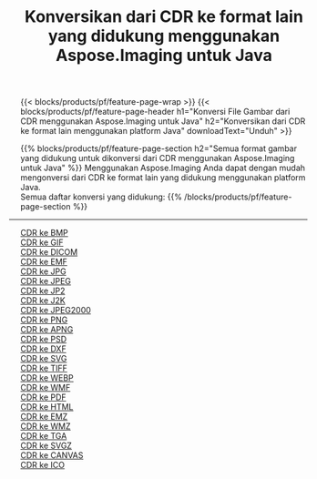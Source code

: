 ﻿---
title: Konversikan dari CDR ke format lain yang didukung menggunakan Aspose.Imaging untuk Java 
weight: 3920
url: /id/java/conversion/from/cdr 
lang: id
langdirlevel: 2
locales: zh-hans,ja,it,ru,de,es,fr,nl,id,lt,pl,pt,vi,tr,ko,zh-hant,ar,hi,th,sv,cs,uk,he
description: Menggunakan Aspose.Imaging Anda dapat dengan mudah mengonversi dari CDR ke format lain menggunakan platform Java
---

{{< blocks/products/pf/feature-page-wrap >}}
{{< blocks/products/pf/feature-page-header h1="Konversi File Gambar dari CDR menggunakan Aspose.Imaging untuk Java" h2="Konversikan dari CDR ke format lain menggunakan platform Java" downloadText="Unduh" >}}


{{% blocks/products/pf/feature-page-section  h2="Semua format gambar yang didukung untuk dikonversi dari CDR menggunakan Aspose.Imaging untuk Java" %}}
Menggunakan Aspose.Imaging Anda dapat dengan mudah mengonversi dari CDR ke format lain yang didukung menggunakan platform Java.
<br/>
Semua daftar konversi yang didukung:
{{% /blocks/products/pf/feature-page-section %}}
<div class="container-fluid productfamilypage bg-gray">
    <div class="convertypes bg-gray agp-content section">
        <div class="container">
		<hr style="margin-left:-20px;"/>
		<div class="row other-converters">
		    <div class='col-md-2 other-converter remove-lp remove-rp'><a href="/imaging/id/java/conversion/cdr-to-bmp" >CDR ke BMP</a></div><div class='col-md-2 other-converter remove-lp remove-rp'><a href="/imaging/id/java/conversion/cdr-to-gif" >CDR ke GIF</a></div><div class='col-md-2 other-converter remove-lp remove-rp'><a href="/imaging/id/java/conversion/cdr-to-dicom" >CDR ke DICOM</a></div><div class='col-md-2 other-converter remove-lp remove-rp'><a href="/imaging/id/java/conversion/cdr-to-emf" >CDR ke EMF</a></div><div class='col-md-2 other-converter remove-lp remove-rp'><a href="/imaging/id/java/conversion/cdr-to-jpg" >CDR ke JPG</a></div><div class='col-md-2 other-converter remove-lp remove-rp'><a href="/imaging/id/java/conversion/cdr-to-jpeg" >CDR ke JPEG</a></div><div class='col-md-2 other-converter remove-lp remove-rp'><a href="/imaging/id/java/conversion/cdr-to-jp2" >CDR ke JP2</a></div><div class='col-md-2 other-converter remove-lp remove-rp'><a href="/imaging/id/java/conversion/cdr-to-j2k" >CDR ke J2K</a></div><div class='col-md-2 other-converter remove-lp remove-rp'><a href="/imaging/id/java/conversion/cdr-to-jpeg2000" >CDR ke JPEG2000</a></div><div class='col-md-2 other-converter remove-lp remove-rp'><a href="/imaging/id/java/conversion/cdr-to-png" >CDR ke PNG</a></div><div class='col-md-2 other-converter remove-lp remove-rp'><a href="/imaging/id/java/conversion/cdr-to-apng" >CDR ke APNG</a></div><div class='col-md-2 other-converter remove-lp remove-rp'><a href="/imaging/id/java/conversion/cdr-to-psd" >CDR ke PSD</a></div><div class='col-md-2 other-converter remove-lp remove-rp'><a href="/imaging/id/java/conversion/cdr-to-dxf" >CDR ke DXF</a></div><div class='col-md-2 other-converter remove-lp remove-rp'><a href="/imaging/id/java/conversion/cdr-to-svg" >CDR ke SVG</a></div><div class='col-md-2 other-converter remove-lp remove-rp'><a href="/imaging/id/java/conversion/cdr-to-tiff" >CDR ke TIFF</a></div><div class='col-md-2 other-converter remove-lp remove-rp'><a href="/imaging/id/java/conversion/cdr-to-webp" >CDR ke WEBP</a></div><div class='col-md-2 other-converter remove-lp remove-rp'><a href="/imaging/id/java/conversion/cdr-to-wmf" >CDR ke WMF</a></div><div class='col-md-2 other-converter remove-lp remove-rp'><a href="/imaging/id/java/conversion/cdr-to-pdf" >CDR ke PDF</a></div><div class='col-md-2 other-converter remove-lp remove-rp'><a href="/imaging/id/java/conversion/cdr-to-html" >CDR ke HTML</a></div><div class='col-md-2 other-converter remove-lp remove-rp'><a href="/imaging/id/java/conversion/cdr-to-emz" >CDR ke EMZ</a></div><div class='col-md-2 other-converter remove-lp remove-rp'><a href="/imaging/id/java/conversion/cdr-to-wmz" >CDR ke WMZ</a></div><div class='col-md-2 other-converter remove-lp remove-rp'><a href="/imaging/id/java/conversion/cdr-to-tga" >CDR ke TGA</a></div><div class='col-md-2 other-converter remove-lp remove-rp'><a href="/imaging/id/java/conversion/cdr-to-svgz" >CDR ke SVGZ</a></div><div class='col-md-2 other-converter remove-lp remove-rp'><a href="/imaging/id/java/conversion/cdr-to-canvas" >CDR ke CANVAS</a></div><div class='col-md-2 other-converter remove-lp remove-rp'><a href="/imaging/id/java/conversion/cdr-to-ico" >CDR ke ICO</a></div>
                </div>
        </div>
    </div>
</div>
<br/>

